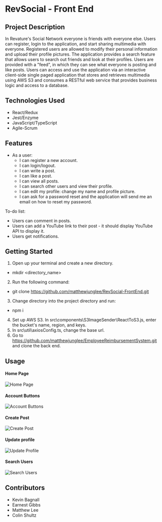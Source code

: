 # RevSocial - Front End

## Project Description

In Revature's Social Network everyone is friends with everyone else. Users can register, login to the application,
and start sharing multimedia with everyone. Registered users are allowed to modify their personal information and 
upload their profile pictures. The application provides a search feature that allows users to search out friends and 
look at their profiles. Users are provided with a "feed", in which they can see what everyone is posting and like posts. 
Users can access and use the application via an interactive client-side single paged application that stores and 
retrieves multimedia using AWS S3 and consumes a RESTful web service that provides business logic and access to a database.

## Technologies Used

* React/Redux
* Jest/Enzyme
* JavaScript/TypeScript
* Agile-Scrum

## Features

 * As a user:
    * I can register a new account.
    * I can login/logout.
    * I can write a post.
    * I can like a post.
    * I can view all posts.
    * I can search other users and view their profile.
    * I can edit my profile: change my name and profile picture.
    * I can ask for a password reset and the application will send me an email on how to reset my password.

To-do list:
* Users can comment in posts.
* Users can add a YouTube link to their post - it should display YouTube API to display it.
* Users get notifications.

## Getting Started

1. Open up your terminal and create a new directory.
  - mkdir <directory_name>
2. Run the following command:
  - git clone https://github.com/matthewjunglee/RevSocial-FrontEnd.git
3. Change directory into the project directory and run:
  - npm i
4. Set up AWS S3. In src\components\S3ImageSender\ReactToS3.js, enter the bucket's name, region, and keys.
5. In src\util\axiosConfig.ts, change the base url.
6. Go to https://github.com/matthewjunglee/EmployeeReimbursementSystem.git and clone the back end.

## Usage

#### Home Page
![Home Page](https://github.com/matthewjunglee/RevSocial-FrontEnd/blob/master/images/home.JPG?raw=true)

#### Account Buttons
![Account Buttons](https://github.com/matthewjunglee/RevSocial-FrontEnd/blob/master/images/buttons.JPG?raw=true)

#### Create Post
![Create Post](https://github.com/matthewjunglee/RevSocial-FrontEnd/blob/master/images/post.JPG?raw=true)

#### Update profile
![Update Profile](https://github.com/matthewjunglee/RevSocial-FrontEnd/blob/master/images/profile.JPG?raw=true)

#### Search Users
![Search Users](https://github.com/matthewjunglee/RevSocial-FrontEnd/blob/master/images/search.JPG?raw=true)

## Contributors

* Kevin Bagnall
* Earnest Gibbs
* Matthew Lee
* Colin Shultz
